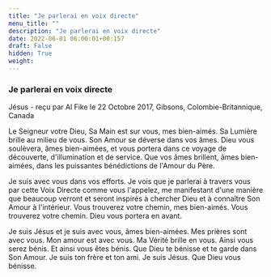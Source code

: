 ```yaml
---
title: "Je parlerai en voix directe"
menu_title: ""
description: "Je parlerai en voix directe"
date: 2022-06-01 06:00:01+00:157
draft: False
hidden: True
weight:
---
```

### Je parlerai en voix directe

Jésus - reçu par Al Fike le 22 Octobre 2017, Gibsons, Colombie-Britannique, Canada

Le Seigneur votre Dieu, Sa Main est sur vous, mes bien-aimés. Sa Lumière brille au milieu de vous. Son Amour se déverse dans vos âmes. Dieu vous soulèvera, âmes bien-aimées, et vous portera dans ce voyage de découverte, d'illumination et de service. Que vos âmes brillent, âmes bien-aimées, dans les puissantes bénédictions de l'Amour du Père.

Je suis avec vous dans vos efforts. Je vois que je parlerai à travers vous par cette Voix Directe comme vous l'appelez, me manifestant d'une manière que beaucoup verront et seront inspirés à chercher Dieu et à connaître Son Amour à l'intérieur. Vous trouverez votre chemin, mes bien-aimés. Vous trouverez votre chemin. Dieu vous portera en avant.

Je suis Jésus et je suis avec vous, âmes bien-aimées. Mes prières sont avec vous. Mon amour est avec vous. Ma Vérité brille en vous. Ainsi vous serez bénis. Et ainsi vous êtes bénis. Que Dieu te bénisse et te garde dans Son Amour. Je suis ton frère et ton ami. Je suis Jésus. Que Dieu vous bénisse.



